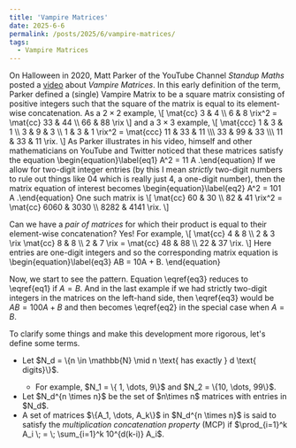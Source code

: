 ```yaml
---
title: 'Vampire Matrices'
date: 2025-6-6
permalink: /posts/2025/6/vampire-matrices/
tags:
  - Vampire Matrices
---
```



On Halloween in 2020, Matt Parker of the YouTube Channel *Standup Maths* posted a [video](https://www.youtube.com/watch?v=9nogAYHmnNw) about *Vampire Matrices*. In this early definition of the term, Parker defined a (single) Vampire Matrix to be a square matrix consisting of positive integers such that the square of the matrix is equal to its element-wise concatenation.
As a $2\times 2$ example,
\\[
\mat{cc}
3 & 4 \\\\ 6 & 8
\rix^2 = 
\mat{cc}
33 & 44 \\\\ 66 & 88
\rix
\\]
and a $3\times 3$ example,
\\[
\mat{ccc}
1 & 3 & 1 \\\\ 3 & 9 & 3 \\\\ 1 & 3 & 1
\rix^2 =
\mat{ccc}
11 & 33 & 11 \\\\\\
33 & 99 & 33 \\\\\\
11 & 33 & 11
\rix.
\\] As Parker illustrates in his video, himself and other mathematicians on YouTube and Twitter noticed that these matrices satisfy the equation
\\begin{equation}\label{eq1}
A^2 = 11 A
.\\end{equation}
If we allow for two-digit integer entries (by this I mean *strictly* two-digit numbers to rule out things like $04$ which is really just $4$, a one-digit number), then the matrix equation of interest becomes
\\begin{equation}\label{eq2}
A^2 = 101 A
.\\end{equation} One such matrix is
\\[
\mat{cc}
60 & 30 \\\\ 82 & 41 \rix^2 = \mat{cc} 6060 & 3030 \\\\ 8282 & 4141 \rix.
\\]

Can we have a *pair of matrices* for which their product is equal to their element-wise concatenation? Yes! For example,
\\[
\mat{cc} 4 & 8 \\\\ 2 & 3 \rix \mat{cc} 8 & 8 \\\\ 2 & 7 \rix = \mat{cc} 48 & 88 \\\\ 22 & 37 \rix.
\\]
Here entries are one-digit integers and so the corresponding matrix equation is
\\begin{equation}\label{eq3}
AB = 10A + B.
\\end{equation}

Now, we start to see the pattern. Equation \eqref{eq3} reduces to \eqref{eq1} if $A=B$. And in the last example if we had strictly two-digit integers in the matrices on the left-hand side, then \eqref{eq3} would be $AB = 100A + B$ and then becomes \eqref{eq2} in the special case when $A=B$.

To clarify some things and make this development more rigorous, let's define some terms.

<ul>
<li>Let $N_d = \{n \in \mathbb{N} \mid n \text{ has exactly } d \text{ digits}\}$.</li>
  <ul>
  <li>For example, $N_1 = \{ 1, \dots, 9\}$ and $N_2 = \{10, \dots, 99\}$.
  </ul>
<li>Let $N_d^{n \times n}$ be the set of $n\times n$ matrices with entries in $N_d$.</li>
<li>A set of matrices $\{A_1, \dots, A_k\}$ in $N_d^{n \times n}$ is said to satisfy the <em>multiplication concatenation property</em> (MCP) if
$\prod_{i=1}^k A_i \; = \; \sum_{i=1}^k 10^{d(k-i)} A_i$.</li>
</ul>